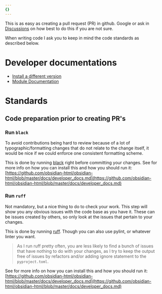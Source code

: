 ```yaml
---
{}
---
```

   
This is as easy as creating a pull request (PR) in github. Google or ask in [Discussions](https://github.com/obsidian-html/obsidian-html/discussions) on how best to do this if you are not sure.   
   
When writing code I ask you to keep in mind the code standards as described below.    
   
# Developer documentations   
   
- [Install a different version](../Instructions/Install%20a%20different%20version.md)   
- [Module Documentation](../Configurations/Extending%20ObsidianHtml/Module%20Documentation.md)   
   
# Standards   
## Code preparation prior to creating PR's   
   
### Run `black`   
To avoid contributions being hard to review because of a lot of typographic/formatting changes that do not relate to the change itself, it would be nice if we could enforce one consistent formatting scheme.   
   
This is done by running [black](https://black.readthedocs.io/en/stable/index.html) right before committing your changes. See for more info on how you can install this and how you should run it: [https://github.com/obsidian-html/obsidian-html/blob/master/docs/developer_docs.md](https://github.com/obsidian-html/obsidian-html/blob/master/docs/developer_docs.md)   
   
### Run `ruff`   
Not mandatory, but a nice thing to do to check your work. This step will show you any obvious issues with the code base as you have it. These can be issues created by others, so only look at the issues that pertain to your changes.   
   
This is done by running [ruff](https://beta.ruff.rs/docs/). Though you can also use pylint, or whatever linter you want.    
   
> As I run ruff pretty often, you are less likely to find a bunch of issues that have nothing to do with your changes, as I try to keep the output free of issues by refactors and/or adding ignore statement to the `pyproject.toml`.   
   
See for more info on how you can install this and how you should run it: [https://github.com/obsidian-html/obsidian-html/blob/master/docs/developer_docs.md](https://github.com/obsidian-html/obsidian-html/blob/master/docs/developer_docs.md)